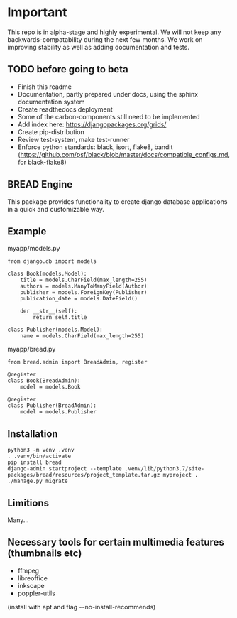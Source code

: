 Important
=========

This repo is in alpha-stage and highly experimental. We will not keep any backwards-compatability during the next few months. We work on improving stability as well as adding documentation and tests.

TODO before going to beta
-------------------------

- Finish this readme
- Documentation, partly prepared under docs, using the sphinx documentation system
- Create readthedocs deployment
- Some of the carbon-components still need to be implemented
- Add index here: https://djangopackages.org/grids/
- Create pip-distribution
- Review test-system, make test-runner
- Enforce python standards: black, isort, flake8, bandit (https://github.com/psf/black/blob/master/docs/compatible_configs.md, for black-flake8)


BREAD Engine
------------

This package provides functionality to create django database applications in a quick and customizable way.


Example
-------

myapp/models.py

    from django.db import models

    class Book(models.Model):
        title = models.CharField(max_length=255)
        authors = models.ManyToManyField(Author)
        publisher = models.ForeignKey(Publisher)
        publication_date = models.DateField()
    
        der __str__(self):
            return self.title

    class Publisher(models.Model):
        name = models.CharField(max_length=255)


myapp/bread.py


    from bread.admin import BreadAdmin, register

    @register
    class Book(BreadAdmin):
        model = models.Book

    @register
    class Publisher(BreadAdmin):
        model = models.Publisher


Installation
------------

    python3 -m venv .venv
    . .venv/bin/activate
    pip install bread
    django-admin startproject --template .venv/lib/python3.7/site-packages/bread/resources/project_template.tar.gz myproject .
    ./manage.py migrate

Limitions
---------

Many...

Necessary tools for certain multimedia features (thumbnails etc)
----------------------------------------------------------------
- ffmpeg
- libreoffice
- inkscape
- poppler-utils

(install with apt and flag --no-install-recommends)
